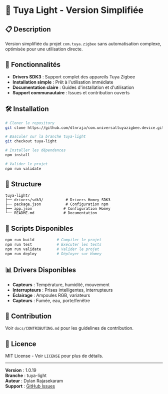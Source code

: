 # 🚀 Tuya Light - Version Simplifiée

## 📋 Description

Version simplifiée du projet `com.tuya.zigbee` sans automatisation complexe, optimisée pour une utilisation directe.

## 🌟 Fonctionnalités

- **Drivers SDK3** : Support complet des appareils Tuya Zigbee
- **Installation simple** : Prêt à l'utilisation immédiate
- **Documentation claire** : Guides d'installation et d'utilisation
- **Support communautaire** : Issues et contribution ouverts

## 🛠️ Installation

```bash
# Cloner le repository
git clone https://github.com/dlnraja/com.universaltuyazigbee.device.git

# Basculer sur la branche tuya-light
git checkout tuya-light

# Installer les dépendances
npm install

# Valider le projet
npm run validate
```

## 📁 Structure

```
tuya-light/
├── drivers/sdk3/          # Drivers Homey SDK3
├── package.json           # Configuration npm
├── app.json              # Configuration Homey
└── README.md             # Documentation
```

## 🔧 Scripts Disponibles

```bash
npm run build          # Compiler le projet
npm run test           # Exécuter les tests
npm run validate       # Valider le projet
npm run deploy         # Déployer sur Homey
```

## 📊 Drivers Disponibles

- **Capteurs** : Température, humidité, mouvement
- **Interrupteurs** : Prises intelligentes, interrupteurs
- **Éclairage** : Ampoules RGB, variateurs
- **Capteurs** : Fumée, eau, porte/fenêtre

## 🤝 Contribution

Voir `docs/CONTRIBUTING.md` pour les guidelines de contribution.

## 📄 Licence

MIT License - Voir `LICENSE` pour plus de détails.

---

**Version** : 1.0.19  
**Branche** : tuya-light  
**Auteur** : Dylan Rajasekaram  
**Support** : [GitHub Issues](https://github.com/dlnraja/com.universaltuyazigbee.device/issues)
